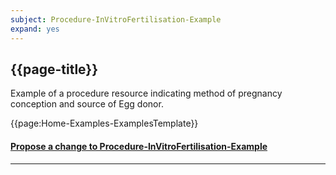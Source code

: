 ```yaml
---
subject: Procedure-InVitroFertilisation-Example
expand: yes
---
```



## {{page-title}}


Example of a procedure resource indicating method of pregnancy conception and source of Egg donor.

{{page:Home-Examples-ExamplesTemplate}}


<div id="Feedback" class="tabcontent">
<h4><a href='https://simplifier.net/NHS-Digital-FHIR-Genomics-Implementation-Guide/Procedure-InVitroFertilisation-Example/~issues?level=File' target="_blank">Propose a change to Procedure-InVitroFertilisation-Example</a></h4>
</div>

---